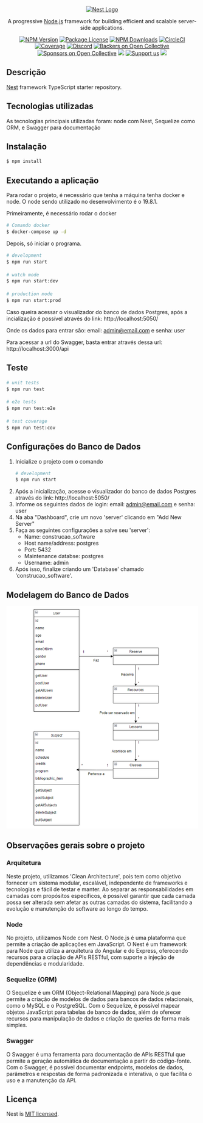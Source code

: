 <p align="center">
  <a href="http://nestjs.com/" target="blank"><img src="https://nestjs.com/img/logo-small.svg" width="200" alt="Nest Logo" /></a>
</p>

[circleci-image]: https://img.shields.io/circleci/build/github/nestjs/nest/master?token=abc123def456
[circleci-url]: https://circleci.com/gh/nestjs/nest

  <p align="center">A progressive <a href="http://nodejs.org" target="_blank">Node.js</a> framework for building efficient and scalable server-side applications.</p>
    <p align="center">
<a href="https://www.npmjs.com/~nestjscore" target="_blank"><img src="https://img.shields.io/npm/v/@nestjs/core.svg" alt="NPM Version" /></a>
<a href="https://www.npmjs.com/~nestjscore" target="_blank"><img src="https://img.shields.io/npm/l/@nestjs/core.svg" alt="Package License" /></a>
<a href="https://www.npmjs.com/~nestjscore" target="_blank"><img src="https://img.shields.io/npm/dm/@nestjs/common.svg" alt="NPM Downloads" /></a>
<a href="https://circleci.com/gh/nestjs/nest" target="_blank"><img src="https://img.shields.io/circleci/build/github/nestjs/nest/master" alt="CircleCI" /></a>
<a href="https://coveralls.io/github/nestjs/nest?branch=master" target="_blank"><img src="https://coveralls.io/repos/github/nestjs/nest/badge.svg?branch=master#9" alt="Coverage" /></a>
<a href="https://discord.gg/G7Qnnhy" target="_blank"><img src="https://img.shields.io/badge/discord-online-brightgreen.svg" alt="Discord"/></a>
<a href="https://opencollective.com/nest#backer" target="_blank"><img src="https://opencollective.com/nest/backers/badge.svg" alt="Backers on Open Collective" /></a>
<a href="https://opencollective.com/nest#sponsor" target="_blank"><img src="https://opencollective.com/nest/sponsors/badge.svg" alt="Sponsors on Open Collective" /></a>
  <a href="https://paypal.me/kamilmysliwiec" target="_blank"><img src="https://img.shields.io/badge/Donate-PayPal-ff3f59.svg"/></a>
    <a href="https://opencollective.com/nest#sponsor"  target="_blank"><img src="https://img.shields.io/badge/Support%20us-Open%20Collective-41B883.svg" alt="Support us"></a>
  <a href="https://twitter.com/nestframework" target="_blank"><img src="https://img.shields.io/twitter/follow/nestframework.svg?style=social&label=Follow"></a>
</p>
  <!--[![Backers on Open Collective](https://opencollective.com/nest/backers/badge.svg)](https://opencollective.com/nest#backer)
  [![Sponsors on Open Collective](https://opencollective.com/nest/sponsors/badge.svg)](https://opencollective.com/nest#sponsor)-->

## Descrição

[Nest](https://github.com/nestjs/nest) framework TypeScript starter repository.

## Tecnologias utilizadas

As tecnologias principais utilizadas foram: node com Nest, Sequelize como ORM, e Swagger para documentação

## Instalação

```bash
$ npm install
```

## Executando a aplicação

Para rodar o projeto, é necessário que tenha a máquina tenha docker e node. O node sendo utilizado no desenvolvimento é o 19.8.1.

Primeiramente, é necessário rodar o docker
```bash
# Comando docker
$ docker-compose up -d
```

Depois, só iniciar o programa.

```bash
# development
$ npm run start

# watch mode
$ npm run start:dev

# production mode
$ npm run start:prod
```

Caso queira acessar o visualizador do banco de dados Postgres, após a incialização é possível através do link: http://localhost:5050/

Onde os dados para entrar são: email: admin@email.com e senha: user

Para acessar a url do Swagger, basta entrar através dessa url: http://localhost:3000/api

## Teste

```bash
# unit tests
$ npm run test

# e2e tests
$ npm run test:e2e

# test coverage
$ npm run test:cov
```

## Configurações do Banco de Dados

1. Inicialize o projeto com o comando
    ```bash
    # development
    $ npm run start
    ```
2. Após a inicialização, acesse o visualizador do banco de dados Postgres através do link: http://localhost:5050/
3. Informe os seguintes dados de login: email: admin@email.com e senha: user
4. Na aba "Dashboard", crie um novo 'server' clicando em "Add New Server"
5. Faça as seguintes configurações a salve seu 'server':
    - Name: construcao_software
    - Host name/address: postgres
    - Port: 5432
    - Maintenance databse: postgres
    - Username: admin
6. Após isso, finalize criando um 'Database' chamado 'construcao_software'.

## Modelagem do Banco de Dados

![Diagrama ER](src/images/ModelagemDeDados.png)

## Observações gerais sobre o projeto
### Arquitetura

Neste projeto, utilizamos 'Clean Architecture', pois tem como objetivo fornecer um sistema modular, escalável, independente de frameworks e tecnologias e fácil de testar e manter. Ao separar as responsabilidades em camadas com propósitos específicos, é possível garantir que cada camada possa ser alterada sem afetar as outras camadas do sistema, facilitando a evolução e manutenção do software ao longo do tempo.

### Node

No projeto, utilizamos Node com Nest. O Node.js é uma plataforma que permite a criação de aplicações em JavaScript. O Nest é um framework para Node que utiliza a arquitetura do Angular e do Express, oferecendo recursos para a criação de APIs RESTful, com suporte a injeção de dependências e modularidade.

### Sequelize (ORM)

O Sequelize é um ORM (Object-Relational Mapping) para Node.js que permite a criação de modelos de dados para bancos de dados relacionais, como o MySQL e o PostgreSQL. Com o Sequelize, é possível mapear objetos JavaScript para tabelas de banco de dados, além de oferecer recursos para manipulação de dados e criação de queries de forma mais simples.

### Swagger

O Swagger é uma ferramenta para documentação de APIs RESTful que permite a geração automática de documentação a partir do código-fonte. Com o Swagger, é possível documentar endpoints, modelos de dados, parâmetros e respostas de forma padronizada e interativa, o que facilita o uso e a manutenção da API.

## Licença

Nest is [MIT licensed](LICENSE).
